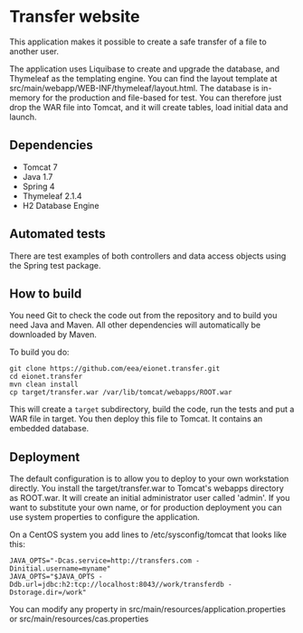 Transfer website
================

This application makes it possible to create a safe transfer of a file to another user.

The application uses Liquibase to create and upgrade the database, and Thymeleaf as the templating engine.
You can find the layout template at src/main/webapp/WEB-INF/thymeleaf/layout.html. The database is in-memory
for the production and file-based for test. You can therefore just drop the WAR file into Tomcat, and it will
create tables, load initial data and launch.

Dependencies
------------
* Tomcat 7
* Java 1.7
* Spring 4
* Thymeleaf 2.1.4
* H2 Database Engine

Automated tests
---------------
There are test examples of both controllers and data access objects using the Spring test package.

How to build
------------
You need Git to check the code out from the repository and to build you need Java and Maven. All other dependencies will automatically be downloaded by Maven.

To build you do:
```
git clone https://github.com/eea/eionet.transfer.git
cd eionet.transfer
mvn clean install
cp target/transfer.war /var/lib/tomcat/webapps/ROOT.war
```

This will create a `target` subdirectory, build the code, run the tests and put a WAR file in target. You then deploy this file to Tomcat. It contains an embedded database.

Deployment
----------
The default configuration is to allow you to deploy to your own workstation directly. You install the target/transfer.war to Tomcat's webapps directory as ROOT.war. It will create an initial administrator user called 'admin'. If you want to substitute your own name, or for production deployment you can use system properties to configure the application.

On a CentOS system you add lines to /etc/sysconfig/tomcat that looks like this:
```
JAVA_OPTS="-Dcas.service=http://transfers.com -Dinitial.username=myname"
JAVA_OPTS="$JAVA_OPTS -Ddb.url=jdbc:h2:tcp://localhost:8043//work/transferdb -Dstorage.dir=/work"
```
You can modify any property in src/main/resources/application.properties or src/main/resources/cas.properties

